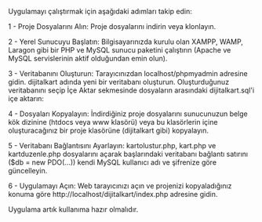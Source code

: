 Uygulamayı çalıştırmak için aşağıdaki adımları takip edin:

1 - Proje Dosyalarını Alın: Proje dosyalarını indirin veya klonlayın.

2 - Yerel Sunucuyu Başlatın: Bilgisayarınızda kurulu olan XAMPP, WAMP, Laragon gibi bir PHP ve MySQL sunucu paketini çalıştırın (Apache ve MySQL servislerinin aktif olduğundan emin olun).

3 - Veritabanını Oluşturun: Tarayıcınızdan localhost/phpmyadmin adresine gidin. dijitalkart adında yeni bir veritabanı oluşturun. Oluşturduğunuz veritabanını seçip İçe Aktar sekmesinde dosyaların arasındaki dijitalkart.sql'i içe aktarın:

4 - Dosyaları Kopyalayın: İndirdiğiniz proje dosyalarını sunucunuzun belge kök dizinine (htdocs veya www klasörü) veya bu klasörlerin içine oluşturacağınız bir proje klasörüne (dijitalkart gibi) kopyalayın.

5 - Veritabanı Bağlantısını Ayarlayın: kartolustur.php, kart.php ve kartduzenle.php dosyalarını açarak başlarındaki veritabanı bağlantı satırını ($db = new PDO(...)) kendi MySQL kullanıcı adı ve şifrenize göre güncelleyin.

6 - Uygulamayı Açın: Web tarayıcınızı açın ve projenizi kopyaladığınız konuma göre http://localhost/dijitalkart/index.php adresine gidin.

Uygulama artık kullanıma hazır olmalıdır.
